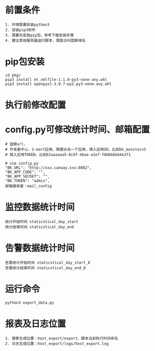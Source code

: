 # 前置条件

```
1. 环境需要安装python3
2. 安装pip3软件
3. 需要先安装pip包，参考下面安装步骤
4. 建议其他服务器运行脚本，需能访问蓝鲸域名
```

# pip包安装

```
cd pkg/
pip3 install et_xmlfile-1.1.0-py3-none-any.whl 
pip3 install openpyxl-3.0.7-py2.py3-none-any.whl
```

# 执行前修改配置
# config.py可修改统计时间、邮箱配置
```
# 蓝鲸url，
# 开发者中心，S-mart应用，随便点击一个应用，填入应用ID，比如bk_monitorv3
# 填入应用TOKEN，比如62aaaaaa5-8c6f-4bae-a1e7-f0bbbbbb4e371

# vim config.py
"BK_URL": "http://xxx.canway.xxx:8082",
"BK_APP_CODE": "",
"BK_APP_SECRET": "",
"BK_TOKEN": "admin",
邮箱接收者：mail_config
```
# 监控数据统计时间
```
统计开始时间 staticstical_day_start
统计结束时间 staticstical_day_end
```
# 告警数据统计时间
```
告警统计开始时间 staticstical_day_start_8
告警统计结束时间 staticstical_day_end_8
```

# 运行命令

```
python3 export_data.py
```

# 报表及日志位置
```
1. 报表生成位置：host_export/export，脚本当前执行时间命名
2. 日志生成位置：host_export/logs/host_export.log
```

